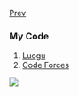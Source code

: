 [Prev](https://coderbreakplus.github.io)

### My Code

1. [Luogu](https://coderbreakplus.github.io/mycode/Luogu)
2. [Code Forces](https://coderbreakplus.github.io/mycode/CodeForces)

![](/)
